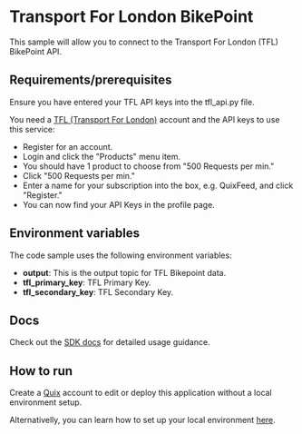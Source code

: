 # Transport For London BikePoint
This sample will allow you to connect to the Transport For London (TFL) BikePoint API.

## Requirements/prerequisites
Ensure you have entered your TFL API keys into the tfl_api.py file.

You need a [TFL (Transport For London)](https://api-portal.tfl.gov.uk/) account and the API keys to use this service:
- Register for an account.
- Login and click the "Products" menu item.
- You should have 1 product to choose from "500 Requests per min."
- Click "500 Requests per min."
- Enter a name for your subscription into the box, e.g. QuixFeed, and click "Register."
- You can now find your API Keys in the profile page.

## Environment variables

The code sample uses the following environment variables:

- **output**: This is the output topic for TFL Bikepoint data.
- **tfl_primary_key**: TFL Primary Key.
- **tfl_secondary_key**: TFL Secondary Key.

## Docs
Check out the [SDK docs](https://quix.ai/docs/sdk/introduction.html) for detailed usage guidance.

## How to run
Create a [Quix](https://portal.platform.quix.ai/self-sign-up?xlink=github) account to edit or deploy this application without a local environment setup.

Alternativelly, you can learn how to set up your local environment [here](https://quix.ai/docs/sdk/python-setup.html).